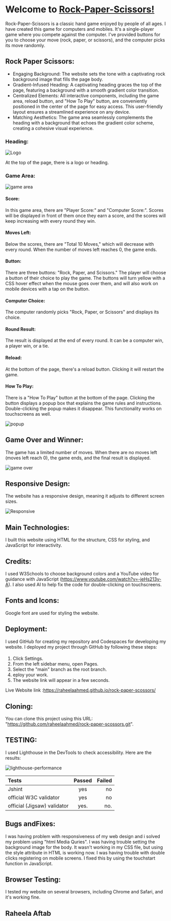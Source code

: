 # Welcome to [Rock-Paper-Scissors!](https://raheelaahmed.github.io/rock-paper-scossors/)


Rock-Paper-Scissors is a classic hand game enjoyed by people of all ages. I have created this game for computers and mobiles. It's a single-player game where you compete against the computer. I've provided buttons for you to choose your move (rock, paper, or scissors), and the computer picks its move randomly.


## Rock Paper Scissors:
* Engaging Background: The website sets the tone with a captivating rock background image that fills the page body.
* Gradient-Infused Heading: A captivating heading graces the top of the page, featuring a background with a smooth gradient color transition.
* Centralized Elements: All interactive components, including the game area, reload button, and "How To Play" button, are conveniently positioned in the center of the page for easy access. This user-friendly layout ensures a streamlined experience on any device.
* Matching Aesthetics: The game area seamlessly complements the heading with a background that echoes the gradient color scheme, creating a cohesive visual experience.




### Heading:






![Logo](documents/screenshots/heading.png)





At the top of the page, there is a logo or heading.




### Game Area:




![game area](documents/screenshots/game.png)



#### Score:


In this game area, there are "Player Score:" and "Computer Score:". Scores will be displayed in front of them once they earn a score, and the scores will keep increasing with every round they win.



#### Moves Left:

Below the scores, there are "Total 10 Moves," which will decrease with every round. When the number of moves left reaches 0, the game ends.



#### Button:


There are three buttons: "Rock, Paper, and Scissors." The player will choose a button of their choice to play the game. The buttons will turn yellow with a CSS hover effect when the mouse goes over them, and will also work on mobile devices with a tap on  the button.

#### Computer Choice:

The computer randomly picks "Rock, Paper, or Scissors" and displays its choice.


#### Round Result:


The result is displayed at the end of every round. It can be a computer win, a player win, or a tie.














#### Reload:
 
At the bottom of the page, there's a reload button. Clicking it will restart the game.


#### How To Play:
There is a "How To Play" button at the bottom of the page. Clicking the button displays a popup box that explains the game rules and instructions. Double-clicking the popup makes it disappear. This functionality works on touchscreens as well.



![popup](documents/screenshots/pop-up.png)




## Game Over and Winner:

The game has a limited number of moves. When there are no moves left (moves left reach 0), the game ends, and the final result is displayed.




![game over](documents/screenshots/game-over.png)



## Responsive Design:

The website has a responsive design, meaning it adjusts to different screen sizes.





![Responsive](documents/screenshots/responsive-deisgn.png)


## Main Technologies:
I built this website using HTML for the structure, CSS for styling, and JavaScript for interactivity.



## Credits:
I used W3Schools to choose background colors and a YouTube video for guidance with JavaScript (https://www.youtube.com/watch?v=-jeHs213y-A). I also used AI to help fix the code for double-clicking on touchscreens.



## Fonts and Icons:
 Google font are used for styling the website.



## Deployment:

I used GitHub for creating my repository and Codespaces for developing my website. I deployed my project through GitHub by following these steps:


####

1. Click Settings.
1. From the left sidebar menu, open Pages.
1. Select the "main" branch as the root branch.
1. eploy your work.
1. The website link will appear in a few seconds.


Live Website link :https://raheelaahmed.github.io/rock-paper-scossors/



## Cloning:

 You can clone this project using this URL: "https://github.com/raheelaahmed/rock-paper-scossors.git".





## TESTING: 

I used Lighthouse in the DevTools to check accessibility. Here are the results:

![lighthouse-performance](documents/lighthouse.png)


| Tests     | Passed    | Failed    |
| :---      |    :----: |       ---:|
|Jshint   | yes      | no   |
|official W3C validator  | yes       | no      |
| official (Jigsaw) validator   |yes.       |no.       |



## Bugs andFixes:

I was having problem with responsiveness of my web design and i solved my problem using "html Media Quries".
I was having trouble setting the background image for the body. It wasn't working in my CSS file, but using the style attribute in HTML is working now.
I was having trouble with double clicks registering on mobile screens. I fixed this by using the touchstart function in JavaScript.









## Browser Testing:
I tested my website on several browsers, including Chrome and Safari, and it's working fine.















## Raheela Aftab

